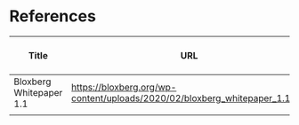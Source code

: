 # References

| Title | URL |  On / Off Chain | Remarks |
|-------|-----|-----------------|---------|
| Bloxberg Whitepaper 1.1 | https://bloxberg.org/wp-content/uploads/2020/02/bloxberg_whitepaper_1.1.pdf | on + off | - |
| | | | |
   
